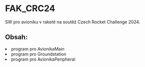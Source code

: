 # FAK_CRC24
SW pro avioniku v raketě na soutěž Czech Rocket Challenge 2024.
## Obsah:
<li>program pro AvionikaMain</li>
<li>program pro Groundstation</li>
<li>program pro AvionikaPeripheral</li>
